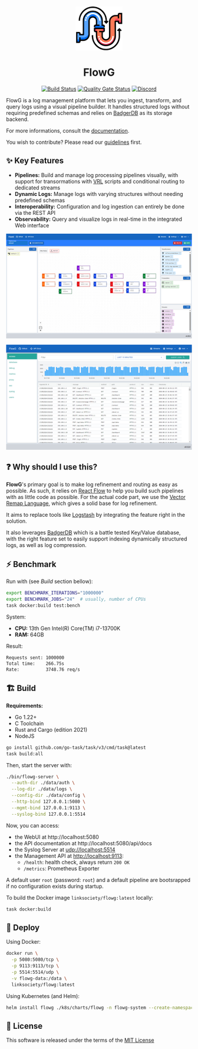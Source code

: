 <div align="center">

  ![Logo](./website/static/img/logo.png)

  # FlowG

  [![Build Status](https://github.com/link-society/flowg/actions/workflows/ci-package.yml/badge.svg)](https://github.com/link-society/flowg/actions/workflows/ci-package.yml)
  [![Quality Gate Status](https://sonarcloud.io/api/project_badges/measure?project=link-society_flowg&metric=alert_status)](https://sonarcloud.io/summary/new_code?id=link-society_flowg)
  [![Discord](https://img.shields.io/discord/1377785473363345540)](https://discord.gg/r6fvz7K3)

</div>

FlowG is a log management platform that lets you ingest, transform, and query
logs using a visual pipeline builder. It handles structured logs without
requiring predefined schemas and relies on
[BadgerDB](https://dgraph.io/docs/badger/) as its storage backend.

For more informations, consult the
[documentation](https://link-society.github.io/flowg/docs/).

You wish to contribute? Please read our [guidelines](./CONTRIBUTING.md) first.

## :sparkles: Key Features

 - **Pipelines:** Build and manage log processing pipelines visually, with
   support for transormations with [VRL](https://vector.dev/docs/reference/vrl/)
   scripts and conditional routing to dedicated streams
 - **Dynamic Logs:** Manage logs with varying structures without needing
   predefined schemas
 - **Interoperability:** Configuration and log ingestion can entirely be done
   via the REST API
 - **Observability:** Query and visualize logs in real-time in the integrated
   Web interface

![pipeline screenshot](./docs/screenshots/pipelines.png)

![stream screenshot](./docs/screenshots/streams.png)

## :question: Why should I use this?

**FlowG**'s primary goal is to make log refinement and routing as easy as
possible. As such, it relies on [React Flow](https://reactflow.dev) to help you
build such pipelines with as little code as possible. For the actual code part,
we use the [Vector Remap Language](https://vector.dev/docs/reference/vrl/),
which gives a solid base for log refinement.

It aims to replace tools like [Logstash](https://www.elastic.co/logstash) by
integrating the feature right in the solution.

It also leverages [BadgerDB](https://dgraph.io/docs/badger/) which is a battle
tested Key/Value database, with the right feature set to easily support indexing
dynamically structured logs, as well as log compression.

## :zap: Benchmark

Run with (see *Build* section bellow):

```bash
export BENCHMARK_ITERATIONS="1000000"
export BENCHMARK_JOBS="24"  # usually, number of CPUs
task docker:build test:bench
```

System:

 - **CPU:** 13th Gen Intel(R) Core(TM) i7-13700K
 - **RAM:** 64GB

Result:

```
Requests sent: 1000000
Total time:    266.75s
Rate:          3748.76 req/s
```

## :building_construction: Build

**Requirements:**

 - Go 1.22+
 - C Toolchain
 - Rust and Cargo (edition 2021)
 - NodeJS

```bash
go install github.com/go-task/task/v3/cmd/task@latest
task build:all
```

Then, start the server with:

```bash
./bin/flowg-server \
  --auth-dir ./data/auth \
  --log-dir ./data/logs \
  --config-dir ./data/config \
  --http-bind 127.0.0.1:5080 \
  --mgmt-bind 127.0.0.1:9113 \
  --syslog-bind 127.0.0.1:5514
```

Now, you can access:

 - the WebUI at http://localhost:5080
 - the API documentation at http://localhost:5080/api/docs
 - the Syslog Server at [udp://localhost:5514]()
 - the Management API at [http://localhost:9113](http://localhost:9113):
    - `/health`: health check, always return `200 OK`
    - `/metrics`: Prometheus Exporter

A default user `root` (password: `root`) and a default pipeline are bootsrapped
if no configuration exists during startup.

To build the Docker image `linksociety/flowg:latest` locally:

```bash
task docker:build
```

## :rocket: Deploy

Using Docker:

```bash
docker run \
  -p 5080:5080/tcp \
  -p 9113:9113/tcp \
  -p 5514:5514/udp \
  -v flowg-data:/data \
  linksociety/flowg:latest
```

Using Kubernetes (and Helm):

```bash
helm install flowg ./k8s/charts/flowg -n flowg-system --create-namespace
```

## :memo: License

This software is released under the terms of the [MIT License](./LICENSE.txt)
